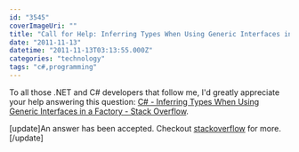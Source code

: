 ```yaml
---
id: "3545"
coverImageUri: ""
title: "Call for Help: Inferring Types When Using Generic Interfaces in a Factory"
date: "2011-11-13"
datetime: "2011-11-13T03:13:55.000Z"
categories: "technology"
tags: "c#,programming"
---
```


To all those .NET and C# developers that follow me, I'd greatly appreciate your help answering this question: [C# - Inferring Types When Using Generic Interfaces in a Factory - Stack Overflow](http://stackoverflow.com/questions/8109321/inferring-types-when-using-generic-interfaces-in-a-factory "Inferring Types When Using Generic Interfaces in a Factory").

\[update\]An answer has been accepted. Checkout [stackoverflow](http://stackoverflow.com/questions/8109321/inferring-types-when-using-generic-interfaces-in-a-factory "Inferring Types When Using Generic Interfaces in a Factory") for more.\[/update\]
